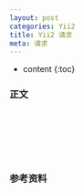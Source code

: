 ```yaml
---
layout: post
categories: Yii2
title: Yii2 请求
meta: 请求
---
```

* content
{:toc}

### 正文




<br/><br/><br/><br/><br/>
### 参考资料


